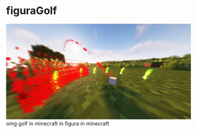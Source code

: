 # figuraGolf
![yes](https://github.com/applejuiceyy/figuraGolf/blob/0f946b43c413b8e16c8418f747e01073139b9806/header.png)
omg golf in minecraft in figura in minecraft

